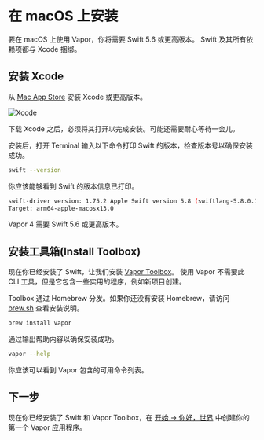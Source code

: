 # 在 macOS 上安装

要在 macOS 上使用 Vapor，你将需要 Swift 5.6 或更高版本。 Swift 及其所有依赖项都与 Xcode 捆绑。

## 安装 Xcode

从 [Mac App Store](https://itunes.apple.com/us/app/xcode/id497799835?mt=12) 安装 Xcode 或更高版本。

![Xcode](https://user-images.githubusercontent.com/1342803/66688324-2396bc80-ec54-11e9-8b96-bd8b29d0ce7c.jpg)

下载 Xcode 之后，必须将其打开以完成安装。可能还需要耐心等待一会儿。

安装后，打开 Terminal 输入以下命令打印 Swift 的版本，检查版本号以确保安装成功。

```sh
swift --version
```

你应该能够看到 Swift 的版本信息已打印。

```sh
swift-driver version: 1.75.2 Apple Swift version 5.8 (swiftlang-5.8.0.124.2 clang-1403.0.22.11.100)
Target: arm64-apple-macosx13.0
```

Vapor 4 需要 Swift 5.6 或更高版本。

## 安装工具箱(Install Toolbox)

现在你已经安装了 Swift，让我们安装 [Vapor Toolbox](https://github.com/vapor/toolbox)。 使用 Vapor 不需要此 CLI 工具，但是它包含一些实用的程序，例如新项目创建。

Toolbox 通过 Homebrew 分发。如果你还没有安装 Homebrew，请访问 <a href="https://brew.sh" target="_blank">brew.sh</a> 查看安装说明。

```sh
brew install vapor
```

通过输出帮助内容以确保安装成功。

```sh
vapor --help
```

你应该可以看到 Vapor 包含的可用命令列表。

## 下一步

现在你已经安装了 Swift 和 Vapor Toolbox，在 [开始 → 你好，世界](../getting-started/hello-world.md) 中创建你的第一个 Vapor 应用程序。
